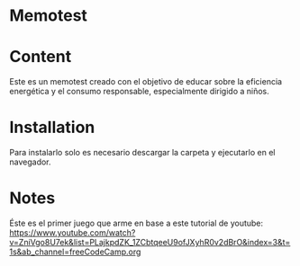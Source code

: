 # Memotest

# Content
Este es un memotest creado con el objetivo de educar sobre la eficiencia energética y el consumo responsable, especialmente dirigido a niños.

# Installation
Para instalarlo solo es necesario descargar la carpeta y ejecutarlo en el navegador.

# Notes
Éste es el primer juego que arme en base a este tutorial de youtube: https://www.youtube.com/watch?v=ZniVgo8U7ek&list=PLajkpdZK_1ZCbtqeeU9ofJXyhR0v2dBrO&index=3&t=1s&ab_channel=freeCodeCamp.org

